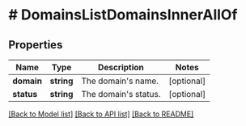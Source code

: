 # # DomainsListDomainsInnerAllOf

## Properties

Name | Type | Description | Notes
------------ | ------------- | ------------- | -------------
**domain** | **string** | The domain&#39;s name. | [optional]
**status** | **string** | The domain&#39;s status. | [optional]

[[Back to Model list]](../../README.md#models) [[Back to API list]](../../README.md#endpoints) [[Back to README]](../../README.md)

